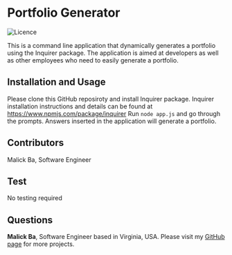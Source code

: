 # Portfolio Generator
![Licence](http://img.shields.io/badge/license-MIT-blue.svg)

This is a command line application that dynamically generates a portfolio using the Inquirer package. The application is aimed at developers as well as other employees who need to easily generate a portfolio. 

## Installation and Usage
Please clone this GitHub reposiroty and install Inquirer package. Inquirer installation instructions and details can be found at https://www.npmjs.com/package/inquirer 
Run `node app.js` and go through the prompts. Answers inserted in the application will generate a portfolio.

## Contributors
Malick Ba, Software Engineer

## Test
No testing required

## Questions
**Malick Ba**, Software Engineer based in Virginia, USA.
Please visit my [GitHub page](https://github.com/malickbax) for more projects.
